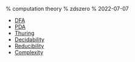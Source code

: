 % computation theory
% zdszero
% 2022-07-07

* [DFA](./DFA.md)
* [PDA](./PDA.md)
* [Thuring](./Thuring.md)
* [Decidability](./Decidability.md)
* [Reducibility](./Reducibility.md)
* [Complexity](./Complexity.md)

